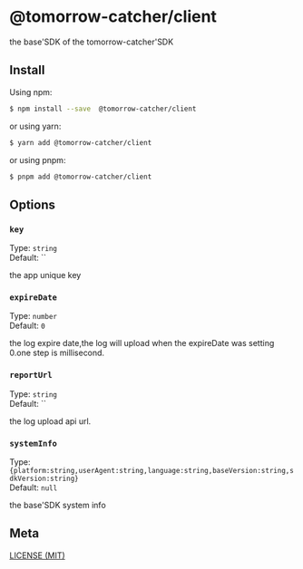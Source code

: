 # @tomorrow-catcher/client

the base'SDK of the tomorrow-catcher'SDK

## Install

Using npm:

```bash
$ npm install --save  @tomorrow-catcher/client
```

or using yarn:

```bash
$ yarn add @tomorrow-catcher/client
```

or using pnpm:

```bash
$ pnpm add @tomorrow-catcher/client
```

## Options

### `key`

Type: `string`<br>
Default: ``

the app unique key

### `expireDate`

Type: `number`<br>
Default: `0`

the log expire date,the log will upload when the expireDate was setting 0.one step is millisecond.

### `reportUrl`

Type: `string`<br>
Default: ``

the log upload api url.

### `systemInfo`

Type: `{platform:string,userAgent:string,language:string,baseVersion:string,sdkVersion:string}`<br>
Default: `null`

the base'SDK system info

## Meta

[LICENSE (MIT)](/LICENSE)
